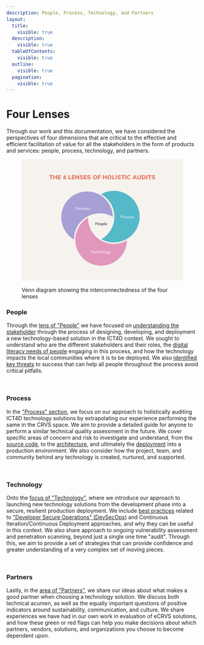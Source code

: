 ```yaml
---
description: People, Process, Technology, and Partners
layout:
  title:
    visible: true
  description:
    visible: true
  tableOfContents:
    visible: true
  outline:
    visible: true
  pagination:
    visible: true
---
```


# Four Lenses&#x20;

Through our work and this documentation, we have considered the perspectives of four dimensions that are critical to the effective and efficient facilitation of value for all the stakeholders in the form of products and services: people, process, technology, and partners.

<figure><img src=".gitbook/assets/Marketing Relationship Infographic Venn Diagram Graph (1).png" alt=""><figcaption><p>Venn diagram showing the interconnectedness of the four lenses</p></figcaption></figure>

### People

Through the [lens of "People"](readme/who-we-aim-to-help.md) we have focused on [understanding the stakeholder](people/stakeholder-experiences/) through the process of designing, developing, and deployment a new technology-based solution in the ICT4D context. We sought to understand who are the different stakeholders and their roles, the [digital literacy needs of people](people/stakeholder-experiences/) engaging in this process, and how the technology impacts the local communities where it is to be deployed. We also [identified key threats](people/threats-to-success.md) to success that can help all people throughout the process avoid critical pitfalls.

<figure><img src="https://images.unsplash.com/photo-1552581234-26160f608093?crop=entropy&#x26;cs=srgb&#x26;fm=jpg&#x26;ixid=M3wxOTcwMjR8MHwxfHNlYXJjaHw3fHxwZW9wbGUlMjB3b3JraW5nfGVufDB8fHx8MTcxNTY1MDAwNHww&#x26;ixlib=rb-4.0.3&#x26;q=85" alt=""><figcaption></figcaption></figure>

### Process

In the ["Process" section](process/holistic-audits-for-ict4d.md), we focus on our approach to holistically auditing ICT4D technology solutions by extrapolating our experience performing the same in the CRVS space. We aim to provide a detailed guide for anyone to perform a similar technical quality assessment in the future. We cover specific areas of concern and risk to investigate and understand, from the [source code](process/source-code-security.md), to the [architecture](process/application-architecture.md), and ultimately the [deployment](process/devsecops.md) into a production environment. We also consider how the project, team, and community behind any technology is created, nurtured, and supported.

<figure><img src="https://images.unsplash.com/photo-1587440871875-191322ee64b0?crop=entropy&#x26;cs=srgb&#x26;fm=jpg&#x26;ixid=M3wxOTcwMjR8MHwxfHNlYXJjaHwxfHxwcm9jZXNzfGVufDB8fHx8MTcxNTU3MTUxNnww&#x26;ixlib=rb-4.0.3&#x26;q=85" alt=""><figcaption></figcaption></figure>

### Technology

Onto the [focus of "Technology"](technology/on-launching-technology.md), where we introduce our approach to launching new technology solutions from the development phase into a secure, resilient production deployment. We include [best practices](technology/beauty-and-flaws-of-architecture.md) related to ["Developer Secure Operations" (DevSecOps)](technology/development-and-secure-operations.md) and Continuous Iteration/Continuous Deployment approaches, and why they can be useful in this context. We also share approach to ongoing vulnerability assessment and penetration scanning, beyond just a single one time "audit". Through this, we aim to provide a set of strategies that can provide confidence and greater understanding of a very complex set of moving pieces.

<figure><img src="https://images.unsplash.com/photo-1423666639041-f56000c27a9a?crop=entropy&#x26;cs=srgb&#x26;fm=jpg&#x26;ixid=M3wxOTcwMjR8MHwxfHNlYXJjaHwxMHx8dGVjaG5vbG9neSUyMGRvY3RvcnxlbnwwfHx8fDE3MTU2NTAwNDl8MA&#x26;ixlib=rb-4.0.3&#x26;q=85" alt=""><figcaption></figcaption></figure>

### Partners

Lastly, in the [area of "Partners"](partners/evaluations-outcomes.md), we share our ideas about what makes a good partner when choosing a technology solution. We discuss both technical acumen, as well as the equally important questions of positive indicators around sustainability, communication, and culture. We share experiences we have had in our own work in evaluation of eCRVS solutions, and how these green or red flags can help you make decisions about which partners, vendors, solutions, and organizations you choose to become dependent upon.

<figure><img src="https://images.unsplash.com/photo-1600880292089-90a7e086ee0c?crop=entropy&#x26;cs=srgb&#x26;fm=jpg&#x26;ixid=M3wxOTcwMjR8MHwxfHNlYXJjaHwxfHxwYXJ0bmVyc3xlbnwwfHx8fDE3MTU2NTAwNjJ8MA&#x26;ixlib=rb-4.0.3&#x26;q=85" alt=""><figcaption></figcaption></figure>

